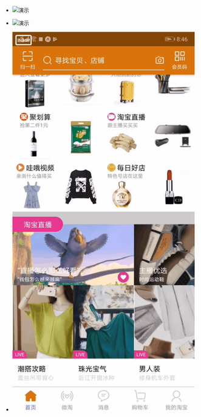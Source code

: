 * ![](./images/demo/taobao_app1.gif '演示')

* ![](./images/demo/taobao_app2.gif '演示')

* ![](./images/demo/taobao_app3.gif '演示')
